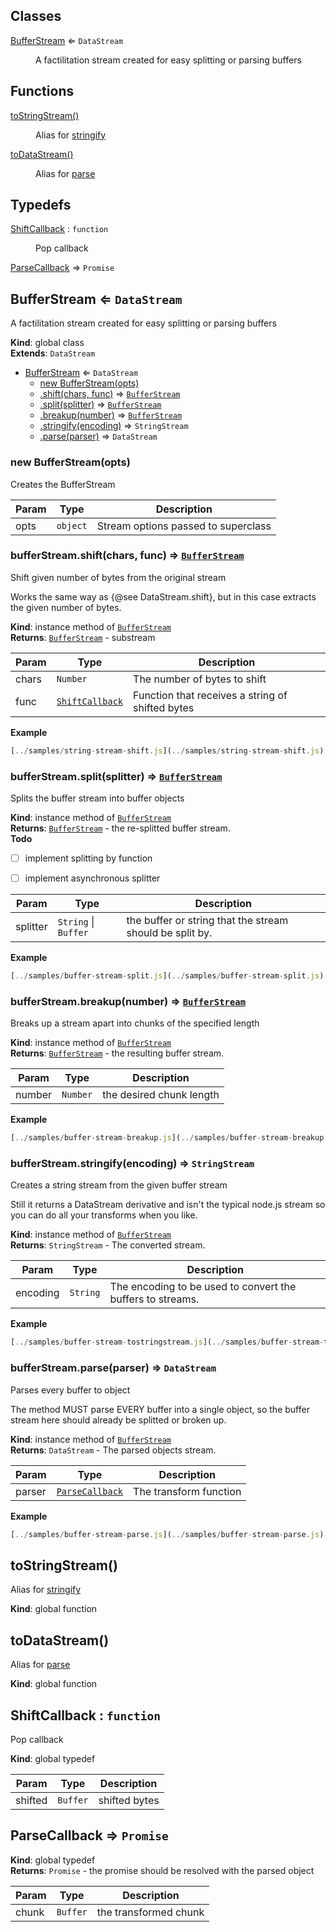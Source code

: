 ## Classes

<dl>
<dt><a href="#BufferStream">BufferStream</a> ⇐ <code>DataStream</code></dt>
<dd><p>A factilitation stream created for easy splitting or parsing buffers</p>
</dd>
</dl>

## Functions

<dl>
<dt><a href="#toStringStream">toStringStream()</a></dt>
<dd><p>Alias for <a href="#BufferStream+stringify">stringify</a></p>
</dd>
<dt><a href="#toDataStream">toDataStream()</a></dt>
<dd><p>Alias for <a href="#BufferStream+parse">parse</a></p>
</dd>
</dl>

## Typedefs

<dl>
<dt><a href="#ShiftCallback">ShiftCallback</a> : <code>function</code></dt>
<dd><p>Pop callback</p>
</dd>
<dt><a href="#ParseCallback">ParseCallback</a> ⇒ <code>Promise</code></dt>
<dd></dd>
</dl>

<a name="BufferStream"></a>

## BufferStream ⇐ <code>DataStream</code>
A factilitation stream created for easy splitting or parsing buffers

**Kind**: global class  
**Extends**: <code>DataStream</code>  

* [BufferStream](#BufferStream) ⇐ <code>DataStream</code>
    * [new BufferStream(opts)](#new_BufferStream_new)
    * [.shift(chars, func)](#BufferStream+shift) ⇒ [<code>BufferStream</code>](#BufferStream)
    * [.split(splitter)](#BufferStream+split) ⇒ [<code>BufferStream</code>](#BufferStream)
    * [.breakup(number)](#BufferStream+breakup) ⇒ [<code>BufferStream</code>](#BufferStream)
    * [.stringify(encoding)](#BufferStream+stringify) ⇒ <code>StringStream</code>
    * [.parse(parser)](#BufferStream+parse) ⇒ <code>DataStream</code>

<a name="new_BufferStream_new"></a>

### new BufferStream(opts)
Creates the BufferStream


| Param | Type | Description |
| --- | --- | --- |
| opts | <code>object</code> | Stream options passed to superclass |

<a name="BufferStream+shift"></a>

### bufferStream.shift(chars, func) ⇒ [<code>BufferStream</code>](#BufferStream)
Shift given number of bytes from the original stream

Works the same way as {@see DataStream.shift}, but in this case extracts
the given number of bytes.

**Kind**: instance method of [<code>BufferStream</code>](#BufferStream)  
**Returns**: [<code>BufferStream</code>](#BufferStream) - substream  

| Param | Type | Description |
| --- | --- | --- |
| chars | <code>Number</code> | The number of bytes to shift |
| func | [<code>ShiftCallback</code>](#ShiftCallback) | Function that receives a string of shifted bytes |

**Example**  
```js
[../samples/string-stream-shift.js](../samples/string-stream-shift.js)
```
<a name="BufferStream+split"></a>

### bufferStream.split(splitter) ⇒ [<code>BufferStream</code>](#BufferStream)
Splits the buffer stream into buffer objects

**Kind**: instance method of [<code>BufferStream</code>](#BufferStream)  
**Returns**: [<code>BufferStream</code>](#BufferStream) - the re-splitted buffer stream.  
**Todo**

- [ ] implement splitting by function
- [ ] implement asynchronous splitter


| Param | Type | Description |
| --- | --- | --- |
| splitter | <code>String</code> \| <code>Buffer</code> | the buffer or string that the stream                                  should be split by. |

**Example**  
```js
[../samples/buffer-stream-split.js](../samples/buffer-stream-split.js)
```
<a name="BufferStream+breakup"></a>

### bufferStream.breakup(number) ⇒ [<code>BufferStream</code>](#BufferStream)
Breaks up a stream apart into chunks of the specified length

**Kind**: instance method of [<code>BufferStream</code>](#BufferStream)  
**Returns**: [<code>BufferStream</code>](#BufferStream) - the resulting buffer stream.  

| Param | Type | Description |
| --- | --- | --- |
| number | <code>Number</code> | the desired chunk length |

**Example**  
```js
[../samples/buffer-stream-breakup.js](../samples/buffer-stream-breakup.js)
```
<a name="BufferStream+stringify"></a>

### bufferStream.stringify(encoding) ⇒ <code>StringStream</code>
Creates a string stream from the given buffer stream

Still it returns a DataStream derivative and isn't the typical node.js
stream so you can do all your transforms when you like.

**Kind**: instance method of [<code>BufferStream</code>](#BufferStream)  
**Returns**: <code>StringStream</code> - The converted stream.  

| Param | Type | Description |
| --- | --- | --- |
| encoding | <code>String</code> | The encoding to be used to convert the buffers                           to streams. |

**Example**  
```js
[../samples/buffer-stream-tostringstream.js](../samples/buffer-stream-tostringstream.js)
```
<a name="BufferStream+parse"></a>

### bufferStream.parse(parser) ⇒ <code>DataStream</code>
Parses every buffer to object

The method MUST parse EVERY buffer into a single object, so the buffer
stream here should already be splitted or broken up.

**Kind**: instance method of [<code>BufferStream</code>](#BufferStream)  
**Returns**: <code>DataStream</code> - The parsed objects stream.  

| Param | Type | Description |
| --- | --- | --- |
| parser | [<code>ParseCallback</code>](#ParseCallback) | The transform function |

**Example**  
```js
[../samples/buffer-stream-parse.js](../samples/buffer-stream-parse.js)
```
<a name="toStringStream"></a>

## toStringStream()
Alias for [stringify](#BufferStream+stringify)

**Kind**: global function  
<a name="toDataStream"></a>

## toDataStream()
Alias for [parse](#BufferStream+parse)

**Kind**: global function  
<a name="ShiftCallback"></a>

## ShiftCallback : <code>function</code>
Pop callback

**Kind**: global typedef  

| Param | Type | Description |
| --- | --- | --- |
| shifted | <code>Buffer</code> | shifted bytes |

<a name="ParseCallback"></a>

## ParseCallback ⇒ <code>Promise</code>
**Kind**: global typedef  
**Returns**: <code>Promise</code> - the promise should be resolved with the parsed object  

| Param | Type | Description |
| --- | --- | --- |
| chunk | <code>Buffer</code> | the transformed chunk |

